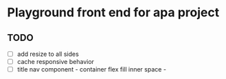 # Playground front end for apa project

## TODO
- [ ] add resize to all sides
- [ ] cache responsive behavior
- [ ] title nav component - container flex fill inner space - 